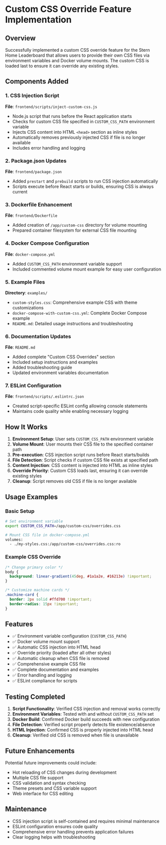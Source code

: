 # Custom CSS Override Feature Implementation

## Overview

Successfully implemented a custom CSS override feature for the Stern Home Leaderboard that allows users to provide their own CSS files via environment variables and Docker volume mounts. The custom CSS is loaded last to ensure it can override any existing styles.

## Components Added

### 1. CSS Injection Script
**File**: `frontend/scripts/inject-custom-css.js`

- Node.js script that runs before the React application starts
- Checks for custom CSS file specified in `CUSTOM_CSS_PATH` environment variable
- Injects CSS content into HTML `<head>` section as inline styles
- Automatically removes previously injected CSS if file is no longer available
- Includes error handling and logging

### 2. Package.json Updates
**File**: `frontend/package.json`

- Added `prestart` and `prebuild` scripts to run CSS injection automatically
- Scripts execute before React starts or builds, ensuring CSS is always current

### 3. Dockerfile Enhancement
**File**: `frontend/Dockerfile`

- Added creation of `/app/custom-css` directory for volume mounting
- Prepared container filesystem for external CSS file mounting

### 4. Docker Compose Configuration
**File**: `docker-compose.yml`

- Added `CUSTOM_CSS_PATH` environment variable support
- Included commented volume mount example for easy user configuration

### 5. Example Files
**Directory**: `examples/`

- `custom-styles.css`: Comprehensive example CSS with theme customizations
- `docker-compose-with-custom-css.yml`: Complete Docker Compose example
- `README.md`: Detailed usage instructions and troubleshooting

### 6. Documentation Updates
**File**: `README.md`

- Added complete "Custom CSS Overrides" section
- Included setup instructions and examples
- Added troubleshooting guide
- Updated environment variables documentation

### 7. ESLint Configuration
**File**: `frontend/scripts/.eslintrc.json`

- Created script-specific ESLint config allowing console statements
- Maintains code quality while enabling necessary logging

## How It Works

1. **Environment Setup**: User sets `CUSTOM_CSS_PATH` environment variable
2. **Volume Mount**: User mounts their CSS file to the specified container path
3. **Pre-execution**: CSS injection script runs before React starts/builds
4. **File Detection**: Script checks if custom CSS file exists at specified path
5. **Content Injection**: CSS content is injected into HTML as inline styles
6. **Override Priority**: Custom CSS loads last, ensuring it can override existing styles
7. **Cleanup**: Script removes old CSS if file is no longer available

## Usage Examples

### Basic Setup
```bash
# Set environment variable
export CUSTOM_CSS_PATH=/app/custom-css/overrides.css

# Mount CSS file in docker-compose.yml
volumes:
  - ./my-styles.css:/app/custom-css/overrides.css:ro
```

### Example CSS Override
```css
/* Change primary color */
body {
  background: linear-gradient(45deg, #1a1a2e, #16213e) !important;
}

/* Customize machine cards */
.machine-card {
  border: 2px solid #ffd700 !important;
  border-radius: 15px !important;
}
```

## Features

- ✅ Environment variable configuration (`CUSTOM_CSS_PATH`)
- ✅ Docker volume mount support
- ✅ Automatic CSS injection into HTML head
- ✅ Override priority (loaded after all other styles)
- ✅ Automatic cleanup when CSS file is removed
- ✅ Comprehensive example CSS file
- ✅ Complete documentation and examples
- ✅ Error handling and logging
- ✅ ESLint compliance for scripts

## Testing Completed

1. **Script Functionality**: Verified CSS injection and removal works correctly
2. **Environment Variables**: Tested with and without `CUSTOM_CSS_PATH` set
3. **Docker Build**: Confirmed Docker build succeeds with new configuration
4. **File Detection**: Verified script properly detects file existence/absence
5. **HTML Injection**: Confirmed CSS is properly injected into HTML head
6. **Cleanup**: Verified old CSS is removed when file is unavailable

## Future Enhancements

Potential future improvements could include:
- Hot reloading of CSS changes during development
- Multiple CSS file support
- CSS validation and syntax checking
- Theme presets and CSS variable support
- Web interface for CSS editing

## Maintenance

- CSS injection script is self-contained and requires minimal maintenance
- ESLint configuration ensures code quality
- Comprehensive error handling prevents application failures
- Clear logging helps with troubleshooting
